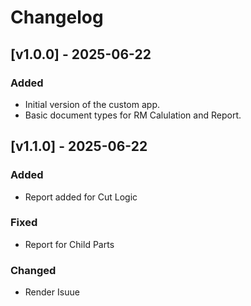 # Changelog

## [v1.0.0] - 2025-06-22
### Added
- Initial version of the custom app.
- Basic document types for RM Calulation and Report.

## [v1.1.0] - 2025-06-22
### Added
- Report added for Cut Logic

### Fixed
- Report for Child Parts

### Changed
- Render Isuue
